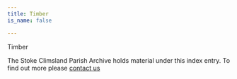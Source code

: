 ```yaml
---
title: Timber
is_name: false

---
```


Timber


The Stoke Climsland Parish Archive holds material under this index entry. To find out more please [contact us](/contact/)
